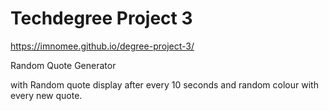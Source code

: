 # Techdegree Project 3

https://imnomee.github.io/degree-project-3/

Random Quote Generator

with Random quote display after every 10 seconds
and random colour with every new quote.

